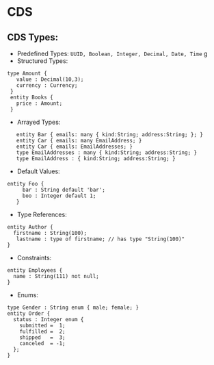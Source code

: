 # CDS

## CDS Types:

- Predefined Types:
`UUID, Boolean, Integer, Decimal, Date, Time`
g
- Structured Types:
```
type Amount {
   value : Decimal(10,3);
   currency : Currency;
 }
 entity Books {
   price : Amount;
 }
```

- Arrayed Types:
```entity Foo { emails: many String; }
   entity Bar { emails: many { kind:String; address:String; }; }
   entity Car { emails: many EmailAddress; }
   entity Car { emails: EmailAddresses; }
   type EmailAddresses : many { kind:String; address:String; }
   type EmailAddress : { kind:String; address:String; }
```

- Default Values:
```
entity Foo {
     bar : String default 'bar';
     boo : Integer default 1;
   }
```

- Type References:
```
entity Author {
  firstname : String(100);
   lastname : type of firstname; // has type "String(100)"
}
```

- Constraints: 
```
entity Employees {
  name : String(111) not null;
}
```

- Enums: 
```
type Gender : String enum { male; female; }
entity Order {
  status : Integer enum {
    submitted =  1;
    fulfilled =  2;
    shipped   =  3;
    canceled  = -1;
  };
}
```




